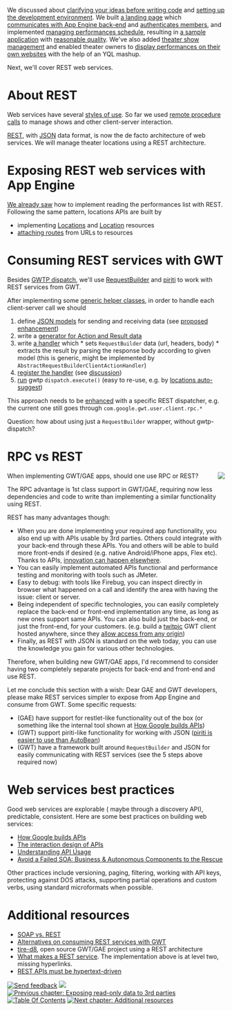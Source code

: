 We discussed about [clarifying your ideas before writing code](SoYouHaveAnIdea.md) and [setting up the development environment](GettingStarted.md). We built [a landing page](BuildingLandingPage.md) which [communicates with App Engine back-end](ClientServer.md) and [authenticates members](Authentication.md), and implemented [managing performances schedule](ManagingPerformances.md), resulting in [a sample application](http://cultureshows.appspot.com/) with [reasonable quality](QualityAssurance.md). We've also added [theater show management](ManagingShows.md) and enabled theater owners to [display performances on their own websites](ExposingData.md) with the help of an YQL mashup.

Next, we'll cover REST web services.




# About REST #

Web services have several [styles of use](http://en.wikipedia.org/wiki/Web_service#Styles_of_use). So far we used [remote procedure calls](http://en.wikipedia.org/wiki/Remote_procedure_call) to manage shows and other client-server interaction.

[REST](http://en.wikipedia.org/wiki/Representational_State_Transfer), with [JSON](http://en.wikipedia.org/wiki/JSON) data format, is now the de facto architecture of web services. We will manage theater locations using a REST architecture.

# Exposing REST web services with App Engine #
[We already saw](ExposingData.md) how to implement reading the performances list with REST. Following the same pattern, locations APIs are built by
  * implementing  [Locations](http://code.google.com/p/gwt-gae-book/source/browse/trunk/CultureShows/src/org/gwtgaebook/CultureShows/server/api/LocationsResource.java) and [Location](http://code.google.com/p/gwt-gae-book/source/browse/trunk/CultureShows/src/org/gwtgaebook/CultureShows/server/api/LocationResource.java) resources
  * [attaching routes](http://code.google.com/p/gwt-gae-book/source/browse/trunk/CultureShows/src/org/gwtgaebook/CultureShows/server/APIRouter.java) from URLs to resources


# Consuming REST services with GWT #
Besides [GWTP dispatch](http://code.google.com/p/gwt-platform/), we'll use [RequestBuilder](http://google-web-toolkit.googlecode.com/svn/javadoc/2.1/com/google/gwt/http/client/RequestBuilder.html) and [piriti](http://code.google.com/p/piriti/) to work with REST services from GWT.

After implementing some [generic helper classes](http://code.google.com/p/gwt-gae-book/source/browse/trunk/CultureShows/src/org/gwtgaebook/CultureShows/client/#client%2Fdispatch), in order to handle each client-server call we should
  1. define [JSON models](http://code.google.com/p/gwt-gae-book/source/browse/trunk/CultureShows/src/org/gwtgaebook/CultureShows/client/locations/#locations%2Fmodel) for sending and receiving data (see [proposed enhancement](http://code.google.com/p/piriti/issues/detail?id=22))
  1. write a [generator for Action and Result data](http://code.google.com/p/gwt-gae-book/source/browse/trunk/CultureShows/src/org/gwtgaebook/CultureShows/client/locations/dispatch/ReadLocations.java)
  1. write [a handler](http://code.google.com/p/gwt-gae-book/source/browse/trunk/CultureShows/src/org/gwtgaebook/CultureShows/client/locations/dispatch/) which
    * sets `RequestBuilder` data (url, headers, body)
    * extracts the result by parsing the response body according to given model (this is generic, might be implemented by `AbstractRequestBuilderClientActionHandler`)
  1. [register the handler](http://code.google.com/p/gwt-gae-book/source/browse/trunk/CultureShows/src/org/gwtgaebook/CultureShows/client/RESTHandlerRegistry.java) (see [discussion](http://groups.google.com/group/gwt-platform/browse_thread/thread/df016bb90190f9af#))
  1. [run](http://code.google.com/p/gwt-gae-book/source/browse/trunk/CultureShows/src/org/gwtgaebook/CultureShows/client/locations/LocationPresenter.java) gwtp `dispatch.execute()` (easy to re-use, e.g. by [locations auto-suggest](http://code.google.com/p/gwt-gae-book/source/browse/trunk/CultureShows/src/org/gwtgaebook/CultureShows/client/performances/PerformancePresenter.java))

This approach needs to be [enhanced](http://groups.google.com/group/gwt-platform/browse_thread/thread/df016bb90190f9af/306d24f851e7c56a#306d24f851e7c56a) with a specific REST dispatcher, e.g. the current one still goes through `com.google.gwt.user.client.rpc.*`

Question: how about using just a `RequestBuilder` wrapper, without gwtp-dispatch?

# RPC vs REST #

<img src='http://gwt-gae-book.googlecode.com/svn/wiki/images/doi_dintre_noi6.jpg' align='right' border='0' />

When implementing GWT/GAE apps, should one use RPC or REST?

The RPC advantage is 1st class support in GWT/GAE, requiring now less dependencies and code to write than implementing a similar functionality using REST.

REST has many advantages though:

  * When you are done implementing your required app functionality, you also end up with APIs usable by 3rd parties. Others could integrate with your back-end through these APIs. You and others will be able to build more front-ends if desired (e.g. native Android/iPhone apps, Flex etc). Thanks to APIs, [innovation can happen elsewhere](http://wordpress.chanezon.com/?p=158).
  * You can easily implement automated APIs functional and performance testing and monitoring with tools such as JMeter.
  * Easy to debug: with tools like Firebug, you can inspect directly in browser what happened on a call and identify the area with having the issue: client or server.
  * Being independent of specific technologies, you can easily completely replace the back-end or front-end implementation any time, as long as new ones support same APIs. You can also build just the back-end, or just the front-end, for your customers. (e.g. build a [twitpic](http://twitpic.com/) GWT client hosted anywhere, since they [allow access from any origin](http://en.wikipedia.org/wiki/List_of_Web_services_allowing_access_from_any_origin))
  * Finally, as REST with JSON is standard on the web today, you can use the knowledge you gain for various other technologies.


Therefore, when building new GWT/GAE apps, I'd recommend to consider having two completely separate projects for back-end and front-end and use REST.


Let me conclude this section with a wish: Dear GAE and GWT developers, please make REST services simpler to expose from App Engine and consume from GWT. Some specific requests:
  * (GAE) have support for restlet-like functionality out of the box (or something like the internal tool shown at [How Google builds APIs](http://www.youtube.com/watch?v=nyu5ZxGUfgs))
  * (GWT) support piriti-like functionality for working with JSON ([piriti is easier to use than AutoBean](GWTREST.md))
  * (GWT) have a framework built around `RequestBuilder` and JSON for easily communicating with REST services (see the 5 steps above required now)


# Web services best practices #

Good web services are explorable ( maybe through a discovery API), predictable, consistent. Here are some best practices on building web services:

  * [How Google builds APIs](http://www.youtube.com/watch?v=nyu5ZxGUfgs)
  * [The interaction design of APIs](http://www.youtube.com/watch?v=VVovVjT_H8A)
  * [Understanding API Usage](http://www.readwriteweb.com/hack/2010/11/clay-loveless-understanding-ap.php)
  * [Avoid a Failed SOA: Business & Autonomous Components to the Rescue](http://www.infoq.com/presentations/SOA-Business-Autonomous-Components)

Other practices include versioning, paging, filtering, working with API keys, protecting against DOS attacks, supporting partial operations and custom verbs, using standard microformats when possible.


# Additional resources #
  * [SOAP vs. REST](http://stackoverflow.com/questions/76595?tab=votes#tab-top)
  * [Alternatives on consuming REST services with GWT](GWTREST.md)
  * [tire-d8](http://code.google.com/p/tire-d8/), open source GWT/GAE project using a REST architecture
  * [What makes a REST service](http://www.crummy.com/writing/speaking/2008-QCon/act3.html). The implementation above is at level two, missing hyperlinks.
  * [REST APIs must be hypertext-driven](http://roy.gbiv.com/untangled/2008/rest-apis-must-be-hypertext-driven)



<a href='Hidden comment: NAV_START'></a>
<a href='http://code.google.com/p/gwt-gae-book/issues/entry'><img src='http://gwt-gae-book.googlecode.com/svn/wiki/assets/envelope.png' border='0' title='Send feedback' /></a>
<img src='http://gwt-gae-book.googlecode.com/svn/wiki/assets/spacer.png' border='0' />
<a href='http://code.google.com/p/gwt-gae-book/wiki/ExposingData'><img src='http://gwt-gae-book.googlecode.com/svn/wiki/assets/prev.png' border='0' title='Previous chapter: Exposing read-only data to 3rd parties' /></a>
<a href='http://code.google.com/p/gwt-gae-book/wiki/TableOfContents'><img src='http://gwt-gae-book.googlecode.com/svn/wiki/assets/contents.png' border='0' title='Table Of Contents' /></a>
<a href='http://code.google.com/p/gwt-gae-book/wiki/AdditionalResources'><img src='http://gwt-gae-book.googlecode.com/svn/wiki/assets/next.png' border='0' title='Next chapter: Additional resources' /></a>
<a href='Hidden comment: NAV_END'></a>